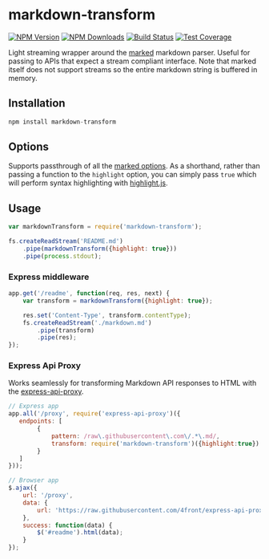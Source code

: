 # markdown-transform

[![NPM Version][npm-image]][npm-url]
[![NPM Downloads][downloads-image]][downloads-url]
[![Build Status][travis-image]][travis-url]
[![Test Coverage][coveralls-image]][coveralls-url]

Light streaming wrapper around the [marked](https://www.npmjs.com/package/marked) markdown parser. Useful for passing to APIs that expect a stream compliant interface. Note that marked itself does not support streams so the entire markdown string is buffered in memory. 

## Installation

```js
npm install markdown-transform
```

## Options

Supports passthrough of all the [marked options](https://www.npmjs.com/package/marked#options). As a shorthand, rather than passing a function to the `highlight` option, you can simply pass `true` which will perform syntax highlighting with [highlight.js](https://github.com/isagalaev/highlight.js).

## Usage 

```js
var markdownTransform = require('markdown-transform');

fs.createReadStream('README.md')
    .pipe(markdownTransform({highlight: true}))
    .pipe(process.stdout);
```

### Express middleware

```js
app.get('/readme', function(req, res, next) {
    var transform = markdownTransform({highlight: true});

    res.set('Content-Type', transform.contentType);
    fs.createReadStream('./markdown.md')
        .pipe(transform)
        .pipe(res);
});
```

### Express Api Proxy

Works seamlessly for transforming Markdown API responses to HTML with the 
[express-api-proxy](https://github.com/4front/express-api-proxy).

```js
// Express app
app.all('/proxy', require('express-api-proxy')({
   endpoints: [
        {
            pattern: /raw\.githubusercontent\.com\/.*\.md/,
            transform: require('markdown-transform')({highlight:true})
        }
   ]
}));

// Browser app
$.ajax({
	url: '/proxy',
	data: {
		url: 'https://raw.githubusercontent.com/4front/express-api-proxy/master/README.md'
	},
	success: function(data) {
		$('#readme').html(data);
	}
});
```

[npm-image]: https://img.shields.io/npm/v/markdown-transform.svg?style=flat
[npm-url]: https://npmjs.org/package/markdown-transform
[travis-image]: https://img.shields.io/travis/4front/markdown-transform.svg?style=flat
[travis-url]: https://travis-ci.org/4front/
[coveralls-image]: https://img.shields.io/coveralls/4front/markdown-transform.svg?style=flat
[coveralls-url]: https://coveralls.io/r/4front/markdown-transform?branch=master
[downloads-image]: https://img.shields.io/npm/dm/markdown-transform.svg?style=flat
[downloads-url]: https://npmjs.org/package/markdown-transform




